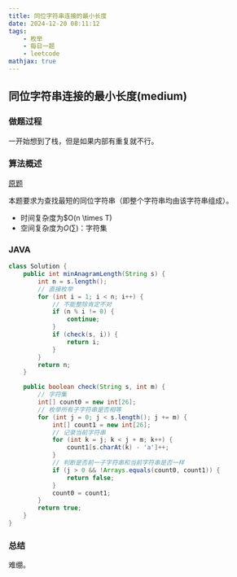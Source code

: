 ```yaml
---
title: 同位字符串连接的最小长度
date: 2024-12-20 08:11:12
tags:
    - 枚举
    - 每日一题
    - leetcode
mathjax: true
---
```


## 同位字符串连接的最小长度(medium)
### 做题过程
一开始想到了栈，但是如果内部有重复就不行。

### 算法概述
[原题](https://leetcode.cn/problems/minimum-length-of-anagram-concatenation/description/)

本题要求为查找最短的同位字符串（即整个字符串均由该字符串组成）。
- 时间复杂度为$O(n \times T)
- 空间复杂度为$O(\sum)$：字符集

### JAVA
```java
class Solution {
    public int minAnagramLength(String s) {
        int n = s.length();
        // 直接枚举
        for (int i = 1; i < n; i++) {
            // 不能整除肯定不对
            if (n % i != 0) {
                continue;
            }
            if (check(s, i)) {
                return i;
            }
        }
        return n;
    }

    public boolean check(String s, int m) {
        // 字符集
        int[] count0 = new int[26];
        // 枚举所有子字符串是否相等
        for (int j = 0; j < s.length(); j += m) {
            int[] count1 = new int[26];
            // 记录当前字符串
            for (int k = j; k < j + m; k++) {
                count1[s.charAt(k) - 'a']++;
            }
            // 判断是否前一子字符串和当前字符串是否一样
            if (j > 0 && !Arrays.equals(count0, count1)) {
                return false;
            }
            count0 = count1;
        }
        return true;
    }
}
```

### 总结
难绷。